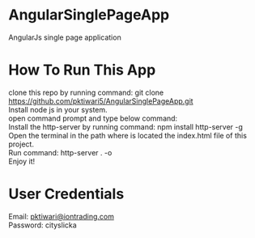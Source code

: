# AngularSinglePageApp
AngularJs single page application

#            How To Run This App
clone this repo by running command: git clone https://github.com/pktiwari5/AngularSinglePageApp.git <br>
Install node js in your system. <br>
open command prompt and type below command:<br>
Install the http-server by running command:  npm install http-server -g<br>
Open the terminal in the path where is located the index.html file of this project.<br>
Run command:  http-server . -o<br>
Enjoy it!


#            User Credentials
Email: pktiwari@iontrading.com <br>
Password: cityslicka<br>
